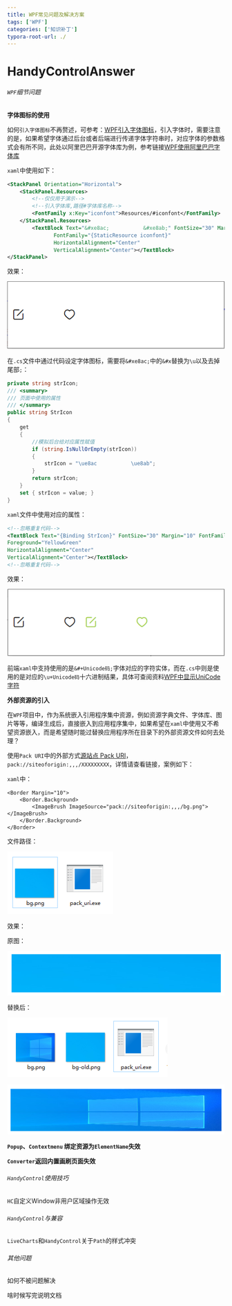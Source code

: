 ```yaml
---
title: WPF常见问题及解决方案
tags: ['WPF']
categories: ['知识补丁']
typora-root-url: ./
---
```


# HandyControlAnswer

###### `WPF`细节问题

**字体图标的使用**

如何`引入字体图标`不再赘述，可参考：[WPF引入字体图标](https://blog.csdn.net/songyi160/article/details/54894233)，引入字体时，需要注意的是，如果希望字体通过后台或者后端进行传递字体字符串时，对应字体的参数格式会有所不同，此处以阿里巴巴开源字体库为例，参考链接[WPF使用阿里巴巴字体库](https://www.iconfont.cn/)

`xaml`中使用如下：

```xml
<StackPanel Orientation="Horizontal">
    <StackPanel.Resources>
        <!--仅仅用于演示-->
        <!--引入字体库,路径#字体库名称-->
        <FontFamily x:Key="iconfont">Resources/#iconfont</FontFamily>
    </StackPanel.Resources>
        <TextBlock Text="&#xe8ac;           &#xe8ab;" FontSize="30" Margin="10" 
               FontFamily="{StaticResource iconfont}" 
               HorizontalAlignment="Center" 
               VerticalAlignment="Center"></TextBlock>
</StackPanel>
```

效果：

![bugthink-xamlIcon](blog-wpf-bugthink\bugthink-xamlIcon.png)

在`.cs`文件中通过代码设定字体图标，需要将`&#xe8ac;`中的`&#x`替换为`\u`以及去掉尾部`;`：

```c#
private string strIcon;
/// <summary>
/// 页面中使用的属性
/// </summary>
public string StrIcon
{
    get
    {
        //模拟后台给对应属性赋值
        if (string.IsNullOrEmpty(strIcon))
        {
            strIcon = "\ue8ac           \ue8ab";
        }
        return strIcon;
    }
    set { strIcon = value; }
}
```

`xaml`文件中使用对应的属性：

```xml
<!--忽略重复代码--> 
<TextBlock Text="{Binding StrIcon}" FontSize="30" Margin="10" FontFamily="{StaticResource iconfont}" 
Foreground="YellowGreen"
HorizontalAlignment="Center"
VerticalAlignment="Center"></TextBlock>
<!--忽略重复代码--> 
```

效果：

![bugthink-codeIcon](blog-wpf-bugthink\bugthink-codeIcon.png)

前端`xaml`中支持使用的是`&#+Unicode码;`字体对应的字符实体，而在`.cs`中则是使用的是对应的`\u+Unicode码`十六进制结果，具体可查阅资料[WPF中显示UniCode字符](https://www.bbsmax.com/A/xl561Zo9Jr/)

**外部资源的引入**

在`WPF`项目中，作为系统嵌入引用程序集中资源，例如资源字典文件、字体库、图片等等，编译生成后，直接嵌入到应用程序集中，如果希望在`xaml`中使用又不希望资源嵌入，而是希望随时能过替换应用程序所在目录下的外部资源文件如何去处理？

使用`Pack URI`中的外部方式[源站点 Pack URI](https://docs.microsoft.com/zh-cn/dotnet/framework/wpf/app-development/pack-uris-in-wpf#site-of-origin-pack-uris)，`pack://siteoforigin:,,,/XXXXXXXXX`，详情请查看链接，案例如下：

`xaml`中：

```xaml
<Border Margin="10">
    <Border.Background>
        <ImageBrush ImageSource="pack://siteoforigin:,,,/bg.png"></ImageBrush>
    </Border.Background>
</Border>
```

文件路径：

![bugthink-packpath](blog-wpf-bugthink\bugthink-packpath.png)

效果：

原图：

![bugthink-packuri](blog-wpf-bugthink\bugthink-packuri.png)

替换后：

![bugthink-packpath-new](blog-wpf-bugthink\bugthink-packpath-new.png)

![bugthink-packuri-new](blog-wpf-bugthink\bugthink-packuri-new.png)

**`Popup`、`Contextmenu` 绑定资源为`ElementName`失效**



**`Converter`返回内置画刷页面失效**



###### `HandyControl`使用技巧

`HC`自定义Window非用户区域操作无效

###### `HandyControl`与兼容

`LiveCharts`和`HandyControl`关于`Path`的样式冲突

###### 其他问题

如何不被问题解决

啥时候写完说明文档

